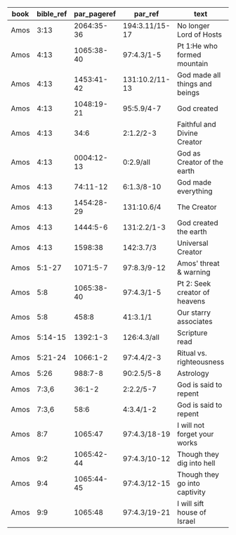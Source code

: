 <!--
https://urantia-book.org/urantiabook/bible_refs/Amos_1.html
bible_ref = Bible Chapter:Vers
par_pageref = UB 1st English Edition Page:Line
par_ref = UB Paper:Sec:Ppgh
type = See _readme
-->

| book | bible_ref | par_pageref | par_ref        | text                           | type |
| ---- | --------- | ----------- | -------------- | ------------------------------ | ---- |
| Amos | 3:13      | 2064:35-36  | 194:3.11/15-17 | No longer Lord of Hosts        | C    |
| Amos | 4:13      | 1065:38-40  | 97:4.3/1-5     | Pt 1:He who formed mountain    | R    |
| Amos | 4:13      | 1453:41-42  | 131:10.2/11-13 | God made all things and beings | C    |
| Amos | 4:13      | 1048:19-21  | 95:5.9/4-7     | God created                    | C    |
| Amos | 4:13      | 34:6        | 2:1.2/2-3      | Faithful and Divine Creator    | C    |
| Amos | 4:13      | 0004:12-13  | 0:2.9/all      | God as Creator of the earth    | C    |
| Amos | 4:13      | 74:11-12    | 6:1.3/8-10     | God made everything            | C    |
| Amos | 4:13      | 1454:28-29  | 131:10.6/4     | The Creator                    | C    |
| Amos | 4:13      | 1444:5-6    | 131:2.2/1-3    | God created the earth          | C    |
| Amos | 4:13      | 1598:38     | 142:3.7/3      | Universal Creator              | C    |
| Amos | 5:1-27    | 1071:5-7    | 97:8.3/9-12    | Amos' threat & warning         | C    |
| Amos | 5:8       | 1065:38-40  | 97:4.3/1-5     | Pt 2: Seek creator of heavens  | R    |
| Amos | 5:8       | 458:8       | 41:3.1/1       | Our starry associates          | C    |
| Amos | 5:14-15   | 1392:1-3    | 126:4.3/all    | Scripture read                 | R    |
| Amos | 5:21-24   | 1066:1-2    | 97:4.4/2-3     | Ritual vs. righteousness       | C    |
| Amos | 5:26      | 988:7-8     | 90:2.5/5-8     | Astrology                      | C    |
| Amos | 7:3,6     | 36:1-2      | 2:2.2/5-7      | God is said to repent          | C    |
| Amos | 7:3,6     | 58:6        | 4:3.4/1-2      | God is said to repent          | C    |
| Amos | 8:7       | 1065:47     | 97:4.3/18-19   | I will not forget your works   | R    |
| Amos | 9:2       | 1065:42-44  | 97:4.3/10-12   | Though they dig into hell      | R    |
| Amos | 9:4       | 1065:44-45  | 97:4.3/12-15   | Though they go into captivity  | R    |
| Amos | 9:9       | 1065:48     | 97:4.3/19-21   | I will sift house of Israel    | R    |
